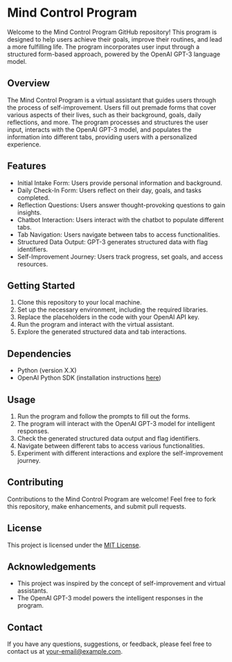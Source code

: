# Mind Control Program

Welcome to the Mind Control Program GitHub repository! This program is designed to help users achieve their goals, improve their routines, and lead a more fulfilling life. The program incorporates user input through a structured form-based approach, powered by the OpenAI GPT-3 language model.

## Overview

The Mind Control Program is a virtual assistant that guides users through the process of self-improvement. Users fill out premade forms that cover various aspects of their lives, such as their background, goals, daily reflections, and more. The program processes and structures the user input, interacts with the OpenAI GPT-3 model, and populates the information into different tabs, providing users with a personalized experience.

## Features

- Initial Intake Form: Users provide personal information and background.
- Daily Check-In Form: Users reflect on their day, goals, and tasks completed.
- Reflection Questions: Users answer thought-provoking questions to gain insights.
- Chatbot Interaction: Users interact with the chatbot to populate different tabs.
- Tab Navigation: Users navigate between tabs to access functionalities.
- Structured Data Output: GPT-3 generates structured data with flag identifiers.
- Self-Improvement Journey: Users track progress, set goals, and access resources.

## Getting Started

1. Clone this repository to your local machine.
2. Set up the necessary environment, including the required libraries.
3. Replace the placeholders in the code with your OpenAI API key.
4. Run the program and interact with the virtual assistant.
5. Explore the generated structured data and tab interactions.

## Dependencies

- Python (version X.X)
- OpenAI Python SDK (installation instructions [here](https://platform.openai.com/docs/sdk))

## Usage

1. Run the program and follow the prompts to fill out the forms.
2. The program will interact with the OpenAI GPT-3 model for intelligent responses.
3. Check the generated structured data output and flag identifiers.
4. Navigate between different tabs to access various functionalities.
5. Experiment with different interactions and explore the self-improvement journey.

## Contributing

Contributions to the Mind Control Program are welcome! Feel free to fork this repository, make enhancements, and submit pull requests.

## License

This project is licensed under the [MIT License](LICENSE).

## Acknowledgements

- This project was inspired by the concept of self-improvement and virtual assistants.
- The OpenAI GPT-3 model powers the intelligent responses in the program.

## Contact

If you have any questions, suggestions, or feedback, please feel free to contact us at [your-email@example.com](mailto:your-email@example.com).
